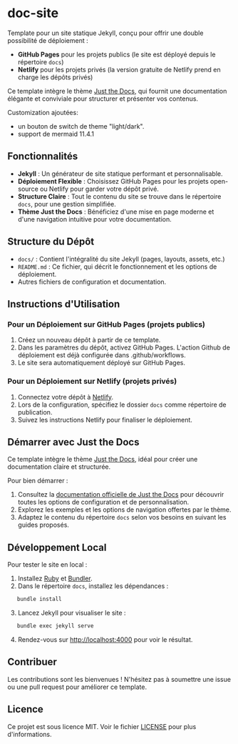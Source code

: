 # doc-site

Template pour un site statique Jekyll, conçu pour offrir une double possibilité de déploiement :

- **GitHub Pages** pour les projets publics (le site est déployé depuis le répertoire `docs`)
- **Netlify** pour les projets privés (la version gratuite de Netlify prend en charge les dépôts privés)

Ce template intègre le thème [Just the Docs](https://just-the-docs.github.io/just-the-docs/), qui fournit une documentation élégante et conviviale pour structurer et présenter vos contenus.

Customization ajoutées:
- un bouton de switch de theme "light/dark".
- support de mermaid 11.4.1

## Fonctionnalités

- **Jekyll** : Un générateur de site statique performant et personnalisable.
- **Déploiement Flexible** : Choisissez GitHub Pages pour les projets open-source ou Netlify pour garder votre dépôt privé.
- **Structure Claire** : Tout le contenu du site se trouve dans le répertoire `docs`, pour une gestion simplifiée.
- **Thème Just the Docs** : Bénéficiez d'une mise en page moderne et d'une navigation intuitive pour votre documentation.

## Structure du Dépôt

- `docs/` : Contient l'intégralité du site Jekyll (pages, layouts, assets, etc.)
- `README.md` : Ce fichier, qui décrit le fonctionnement et les options de déploiement.
- Autres fichiers de configuration et documentation.

## Instructions d'Utilisation

### Pour un Déploiement sur GitHub Pages (projets publics)

1. Créez un nouveau dépôt à partir de ce template.
2. Dans les paramètres du dépôt, activez GitHub Pages. L'action Github de déploiement est déjà configurée dans .github/workflows.
3. Le site sera automatiquement déployé sur GitHub Pages.

### Pour un Déploiement sur Netlify (projets privés)

1. Connectez votre dépôt à [Netlify](https://www.netlify.com/).
2. Lors de la configuration, spécifiez le dossier `docs` comme répertoire de publication.
3. Suivez les instructions Netlify pour finaliser le déploiement.

## Démarrer avec Just the Docs

Ce template intègre le thème [Just the Docs](https://just-the-docs.github.io/just-the-docs/), idéal pour créer une documentation claire et structurée.

Pour bien démarrer :

1. Consultez la [documentation officielle de Just the Docs](https://just-the-docs.github.io/just-the-docs/) pour découvrir toutes les options de configuration et de personnalisation.
2. Explorez les exemples et les options de navigation offertes par le thème.
3. Adaptez le contenu du répertoire `docs` selon vos besoins en suivant les guides proposés.

## Développement Local

Pour tester le site en local :

1. Installez [Ruby](https://www.ruby-lang.org/fr/) et [Bundler](https://bundler.io/).
2. Dans le répertoire `docs`, installez les dépendances :

```bash
   bundle install
```

3. Lancez Jekyll pour visualiser le site :

```bash
   bundle exec jekyll serve
```

4. Rendez-vous sur [http://localhost:4000](http://localhost:4000) pour voir le résultat.

## Contribuer

Les contributions sont les bienvenues ! N'hésitez pas à soumettre une issue ou une pull request pour améliorer ce template.

## Licence

Ce projet est sous licence MIT. Voir le fichier [LICENSE](LICENSE) pour plus d'informations.
